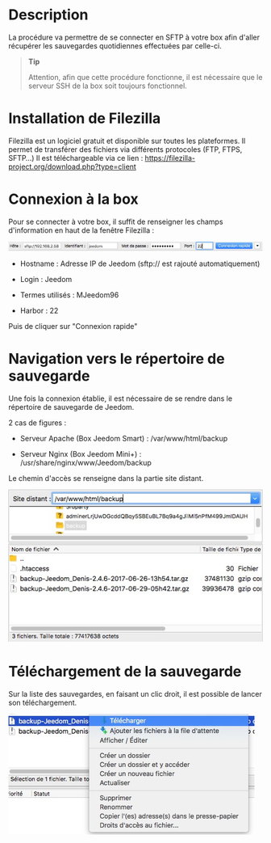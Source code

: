 Description 
===========

La procédure va permettre de se connecter en SFTP à votre box afin
d'aller récupérer les sauvegardes quotidiennes effectuées par celle-ci.

> **Tip**
>
> Attention, afin que cette procédure fonctionne, il est nécessaire que
> le serveur SSH de la box soit toujours fonctionnel.

Installation de Filezilla 
=========================

Filezilla est un logiciel gratuit et disponible sur toutes les
plateformes. Il permet de transférer des fichiers via différents
protocoles (FTP, FTPS, SFTP…​) Il est téléchargeable via ce lien :
<https://filezilla-project.org/download.php?type=client>

Connexion à la box 
==================

Pour se connecter à votre box, il suffit de renseigner les champs
d'information en haut de la fenêtre Filezilla :

![restore filezilla01](images/restore-filezilla01.jpg)

-   Hostname : Adresse IP de Jeedom (sftp:// est rajouté automatiquement)

-   Login : Jeedom

-   Termes utilisés : MJeedom96

-   Harbor : 22

Puis de cliquer sur "Connexion rapide"

Navigation vers le répertoire de sauvegarde 
===========================================

Une fois la connexion établie, il est nécessaire de se rendre dans le
répertoire de sauvegarde de Jeedom.

2 cas de figures :

-   Serveur Apache (Box Jeedom Smart) : /var/www/html/backup

-   Serveur Nginx (Box Jeedom Mini+) :
    /usr/share/nginx/www/Jeedom/backup

Le chemin d'accès se renseigne dans la partie site distant.

![restore filezilla02](images/restore-filezilla02.jpg)

Téléchargement de la sauvegarde 
===============================

Sur la liste des sauvegardes, en faisant un clic droit, il est possible
de lancer son téléchargement.

![restore filezilla03](images/restore-filezilla03.jpg)
